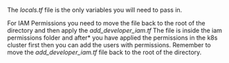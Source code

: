 The _locals.tf_ file is the only variables you will need to pass in.

For IAM Permissions you need to move the file back to the root of the directory and then apply the _add_developer_iam.tf_ The file is inside the iam permissions folder and after* you have applied the permissions in the k8s cluster first then you can add the users with permissions. Remember to move the _add_developer_iam.tf_ file back to the root of the directory.

